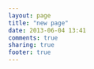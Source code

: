 ```yaml
---
layout: page
title: "new page"
date: 2013-06-04 13:41
comments: true
sharing: true
footer: true
---
```

